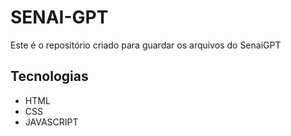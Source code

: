 # SENAI-GPT
Este é o repositório criado para guardar os arquivos do SenaiGPT
## Tecnologias
- HTML
- CSS
- JAVASCRIPT



